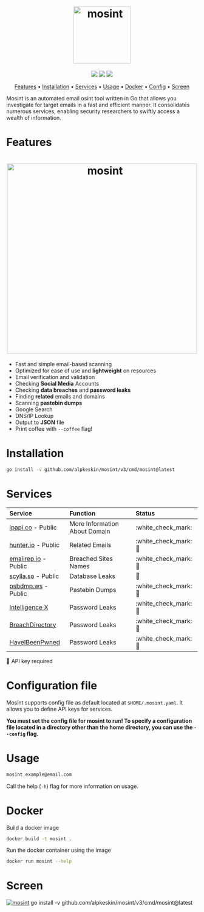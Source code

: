<h1 align="center">
  <img src="static/mosint-logo.png" alt="mosint" width="150px">
  <br>
</h1>

<p align="center">
<a href="https://opensource.org/licenses/MIT"><img src="https://img.shields.io/badge/license-MIT-_red.svg"></a>
<a href="https://goreportcard.com/badge/github.com/alpkeskin/mosint"><img src="https://goreportcard.com/badge/github.com/alpkeskin/mosint"></a>
<a href="https://github.com/alpkeskin/mosint/releases"><img src="https://img.shields.io/github/release/alpkeskin/mosint"></a>
</p>

<p align="center">
  <a href="#features">Features</a> •
  <a href="#installation">Installation</a> •
  <a href="#services">Services</a> •
  <a href="#usage">Usage</a> •
  <a href="#docker">Docker</a> •
  <a href="#configuration-file">Config</a> •
  <a href="#screen">Screen</a>
</p>

Mosint is an automated email osint tool written in Go that allows you investigate for target emails in a fast and efficient manner. It consolidates numerous services, enabling security researchers to swiftly access a wealth of information.

# Features

<h1 align="center">
  <img src="static/mosint-run.png" alt="mosint" width="500px">
  <br>
</h1>

 - Fast and simple email-based scanning
 - Optimized for ease of use and **lightweight** on resources
 - Email verification and validation
 - Checking **Social Media** Accounts 
 - Checking **data breaches** and **password leaks**
 - Finding **related** emails and domains
 - Scanning **pastebin dumps**
 - Google Search
 - DNS/IP Lookup
 - Output to **JSON** file
 - Print coffee with `--coffee` flag!

# Installation

```sh
go install -v github.com/alpkeskin/mosint/v3/cmd/mosint@latest
```

# Services

| Service | Function | Status |
| :--- | :--- | :--- |
| [ipapi.co](https://ipapi.co/) - Public | More Information About Domain | :white\_check\_mark: |
| [hunter.io](https://hunter.io/) - Public | Related Emails | :white\_check\_mark: :key: |
| [emailrep.io](https://emailrep.io/) - Public | Breached Sites Names | :white\_check\_mark: :key: |
| [scylla.so](https://scylla.so/) - Public | Database Leaks | :construction: |
| [psbdmp.ws](https://psbdmp.ws/) - Public | Pastebin Dumps | :white\_check\_mark: :key: |
| [Intelligence X](https://intelx.io/)| Password Leaks | :white\_check\_mark: :key: |
| [BreachDirectory](https://breachdirectory.org/)| Password Leaks | :white\_check\_mark: :key: |
| [HaveIBeenPwned](https://haveibeenpwned.com/)| Password Leaks | :white\_check\_mark: :key: |

:key: API key required

# Configuration file

Mosint supports config file as default located at `$HOME/.mosint.yaml`. It allows you to define API keys for services.

**You must set the config file for mosint to run! To specify a configuration file located in a directory other than the home directory, you can use the `--config` flag.**

# Usage
```sh
mosint example@email.com
```
Call the help (`-h`) flag for more information on usage.

# Docker

Build a docker image
```sh
docker build -t mosint .  
```
Run the docker container using the image
```sh
docker run mosint --help
```

# Screen

[![mosint](https://asciinema.org/a/609038.svg)](https://asciinema.org/a/609038)
go install -v github.com/alpkeskin/mosint/v3/cmd/mosint@latest

